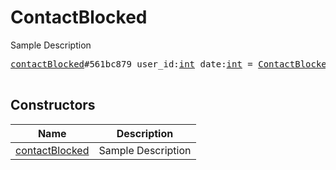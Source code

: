# ContactBlocked

Sample Description

<pre>
<a href="../constructor/contactBlocked.md">contactBlocked</a>#561bc879 user_id:<a href="../type/int.md">int</a> date:<a href="../type/int.md">int</a> = <a href="../type/ContactBlocked.md">ContactBlocked</a>;

</pre>

## Constructors

| Name | Description |
|------|-------------|
| [contactBlocked](../constructor/contactBlocked.md) | Sample Description |

